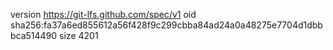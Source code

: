 version https://git-lfs.github.com/spec/v1
oid sha256:fa37a6ed855612a56f428f9c299cbba84ad24a0a48275e7704d1dbbbca514490
size 4201
